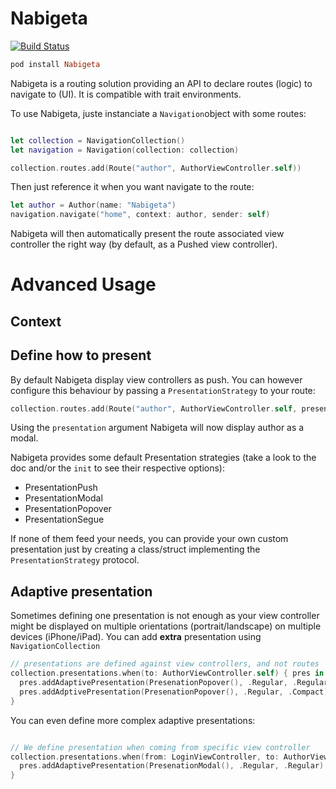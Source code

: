 # Nabigeta
[![Build Status](https://travis-ci.org/akane/Gaikan.svg?branch=travis)](https://travis-ci.org/akane/Nabigeta)

```ruby
pod install Nabigeta
```

Nabigeta is a routing solution providing an API to declare routes (logic) to navigate to (UI).
It is compatible with trait environments.

To use Nabigeta, juste instanciate a ```Navigation```object with some routes:

```swift

let collection = NavigationCollection()
let navigation = Navigation(collection: collection)

collection.routes.add(Route("author", AuthorViewController.self))

```

Then just reference it when you want navigate to the route:

```swift
let author = Author(name: "Nabigeta")
navigation.navigate("home", context: author, sender: self)
```

Nabigeta will then automatically present the route associated view controller the right way (by default, as a Pushed view controller).

# Advanced Usage
## Context

## Define how to present

By default Nabigeta display view controllers as push. You can however configure this behaviour by passing a ```PresentationStrategy``` to your route:

```swift
collection.routes.add(Route("author", AuthorViewController.self, presentation: PresentationModal()))
```

Using the ```presentation``` argument Nabigeta will now display author as a modal.

Nabigeta provides some default Presentation strategies (take a look to the doc and/or the ```init``` to see their respective options):

- PresentationPush
- PresentationModal
- PresentationPopover
- PresentationSegue

If none of them feed your needs, you can provide your own custom presentation just by creating a class/struct implementing the ```PresentationStrategy``` protocol.

## Adaptive presentation

Sometimes defining one presentation is not enough as your view controller might be displayed on
multiple orientations (portrait/landscape) on multiple devices (iPhone/iPad). You can add **extra**
presentation using ```NavigationCollection```

```swift
// presentations are defined against view controllers, and not routes
collection.presentations.when(to: AuthorViewController.self) { pres in
  pres.addAdaptivePresentation(PresenationPopover(), .Regular, .Regular) // iPad
  pres.addAdptivePresentation(PresenationPopover(), .Regular, .Compact) // iPhone6+
}
```

You can even define more complex adaptive presentations:

```swift

// We define presentation when coming from specific view controller
collection.presentations.when(from: LoginViewController, to: AuthorViewController.self) { pres in
  pres.addAdaptivePresentation(PresenationModal(), .Regular, .Regular) // iPad
}

```
